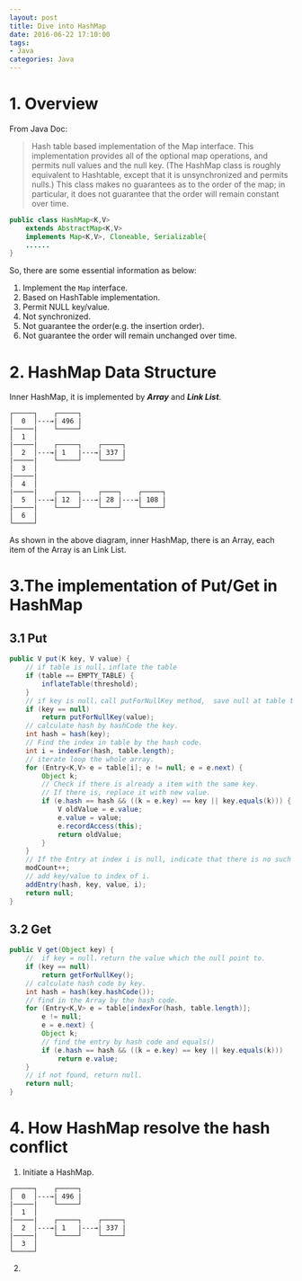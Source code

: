 ```yaml
---
layout: post
title: Dive into HashMap
date: 2016-06-22 17:10:00
tags:
- Java
categories: Java
---
```


# 1. Overview
From Java Doc: 
> Hash table based implementation of the Map interface. This implementation provides all of the optional map operations, and permits null values and the null key. (The HashMap class is roughly equivalent to Hashtable, except that it is unsynchronized and permits nulls.) This class makes no guarantees as to the order of the map; in particular, it does not guarantee that the order will remain constant over time.

```java
public class HashMap<K,V>
    extends AbstractMap<K,V>
    implements Map<K,V>, Cloneable, Serializable{
    ......
}
```

So, there are some essential information as below:      
1. Implement the `Map` interface.     
2. Based on HashTable implementation.      
3. Permit NULL key/value.      
4. Not synchronized.      
5. Not guarantee the order(e.g. the insertion order).      
6. Not guarantee the order will remain unchanged over time.     


# 2. HashMap Data Structure    
Inner HashMap, it is implemented by ***Array*** and ***Link List***.
```text              
┌─────┐    ┌─────┐ 
│  0  │---→| 496 |
|─────|    └─────┘ 
│  1  │
|─────|    ┌─────┐    ┌─────┐  
│  2  │---→| 1   |---→| 337 |
|─────|    └─────┘    └─────┘ 
│  3  │
|─────|
│  4  │
|─────|    ┌─────┐    ┌────┐    ┌─────┐    
│  5  │---→| 12  |---→| 28 |---→| 108 |
|─────|    └─────┘    └────┘    └─────┘ 
│  6  │
└─────┘

```
As shown in the above diagram, inner HashMap, there is an Array, each item of the Array is an Link List.

# 3.The implementation of Put/Get in HashMap     
## 3.1 Put
```java
public V put(K key, V value) {
    // if table is null，inflate the table
    if (table == EMPTY_TABLE) {
        inflateTable(threshold);
    }
    // if key is null，call putForNullKey method,  save null at table the first position，this is why HashMap permit null key/value.
    if (key == null)
        return putForNullKey(value);
    // calculate hash by hashCode the key.
    int hash = hash(key);
    // Find the index in table by the hash code.
    int i = indexFor(hash, table.length);
    // iterate loop the whole array.
    for (Entry<K,V> e = table[i]; e != null; e = e.next) {
        Object k;
        // Check if there is already a item with the same key.
        // If there is, replace it with new value.
        if (e.hash == hash && ((k = e.key) == key || key.equals(k))) {
            V oldValue = e.value;
            e.value = value;
            e.recordAccess(this);
            return oldValue;
        }
    }
    // If the Entry at index i is null, indicate that there is no such item.
    modCount++;
    // add key/value to index of i.
    addEntry(hash, key, value, i);
    return null;
}
```

## 3.2 Get
```java
public V get(Object key) {  
    //  if key = null，return the value which the null point to.
    if (key == null)  
        return getForNullKey(); 
    // calculate hash code by key.
    int hash = hash(key.hashCode()); 
    // find in the Array by the hash code.
    for (Entry<K,V> e = table[indexFor(hash, table.length)];  
        e != null;  
        e = e.next) {  
        Object k;  
        // find the entry by hash code and equals()
        if (e.hash == hash && ((k = e.key) == key || key.equals(k)))  
            return e.value;  
    }  
    // if not found, return null.
    return null;  
}  
```

# 4. How HashMap resolve the hash conflict
1. Initiate a HashMap.

```text              
┌─────┐    ┌─────┐ 
│  0  │---→| 496 |
|─────|    └─────┘ 
│  1  │
|─────|    ┌─────┐    ┌─────┐  
│  2  │---→| 1   |---→| 337 |
|─────|    └─────┘    └─────┘ 
│  3  │
└─────┘
```
2. 






